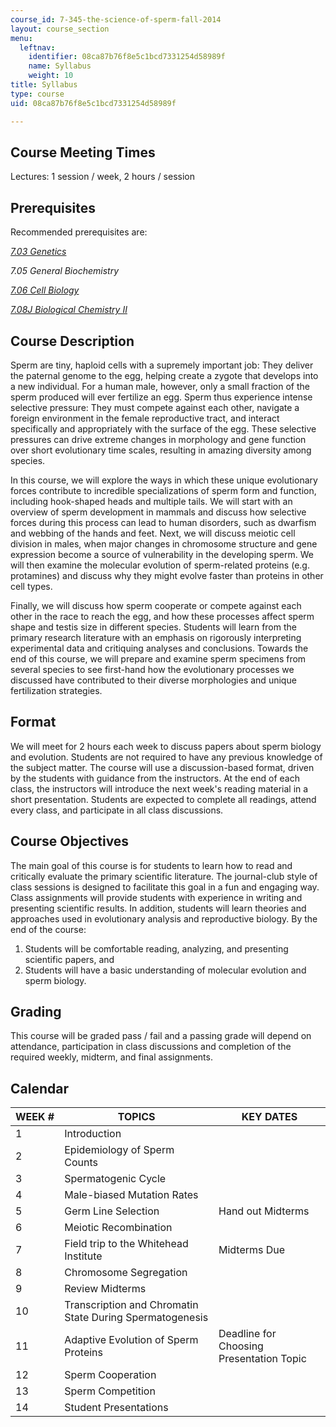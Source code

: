 ```yaml
---
course_id: 7-345-the-science-of-sperm-fall-2014
layout: course_section
menu:
  leftnav:
    identifier: 08ca87b76f8e5c1bcd7331254d58989f
    name: Syllabus
    weight: 10
title: Syllabus
type: course
uid: 08ca87b76f8e5c1bcd7331254d58989f

---
```


Course Meeting Times
--------------------

Lectures: 1 session / week, 2 hours / session

Prerequisites
-------------

Recommended prerequisites are:

[_7.03 Genetics_](/courses/7-03-genetics-fall-2004/)

_7.05 General Biochemistry_

[_7.06 Cell Biology_](/courses/7-06-cell-biology-spring-2007/)

[_7.08J Biological Chemistry II_](./resolveuid/b0ea1b92cf714210ef7375e54eeae221)

Course Description
------------------

Sperm are tiny, haploid cells with a supremely important job: They deliver the paternal genome to the egg, helping create a zygote that develops into a new individual. For a human male, however, only a small fraction of the sperm produced will ever fertilize an egg. Sperm thus experience intense selective pressure: They must compete against each other, navigate a foreign environment in the female reproductive tract, and interact specifically and appropriately with the surface of the egg. These selective pressures can drive extreme changes in morphology and gene function over short evolutionary time scales, resulting in amazing diversity among species.

In this course, we will explore the ways in which these unique evolutionary forces contribute to incredible specializations of sperm form and function, including hook-shaped heads and multiple tails. We will start with an overview of sperm development in mammals and discuss how selective forces during this process can lead to human disorders, such as dwarfism and webbing of the hands and feet. Next, we will discuss meiotic cell division in males, when major changes in chromosome structure and gene expression become a source of vulnerability in the developing sperm. We will then examine the molecular evolution of sperm-related proteins (e.g. protamines) and discuss why they might evolve faster than proteins in other cell types.

Finally, we will discuss how sperm cooperate or compete against each other in the race to reach the egg, and how these processes affect sperm shape and testis size in different species. Students will learn from the primary research literature with an emphasis on rigorously interpreting experimental data and critiquing analyses and conclusions. Towards the end of this course, we will prepare and examine sperm specimens from several species to see first-hand how the evolutionary processes we discussed have contributed to their diverse morphologies and unique fertilization strategies.

Format
------

We will meet for 2 hours each week to discuss papers about sperm biology and evolution. Students are not required to have any previous knowledge of the subject matter. The course will use a discussion-based format, driven by the students with guidance from the instructors. At the end of each class, the instructors will introduce the next week's reading material in a short presentation. Students are expected to complete all readings, attend every class, and participate in all class discussions.

Course Objectives
-----------------

The main goal of this course is for students to learn how to read and critically evaluate the primary scientific literature. The journal-club style of class sessions is designed to facilitate this goal in a fun and engaging way. Class assignments will provide students with experience in writing and presenting scientific results. In addition, students will learn theories and approaches used in evolutionary analysis and reproductive biology. By the end of the course:

1.  Students will be comfortable reading, analyzing, and presenting scientific papers, and
2.  Students will have a basic understanding of molecular evolution and sperm biology.

Grading
-------

This course will be graded pass / fail and a passing grade will depend on attendance, participation in class discussions and completion of the required weekly, midterm, and final assignments.

Calendar
--------

| WEEK # | TOPICS | KEY DATES |
| --- | --- | --- |
| 1 | Introduction | &nbsp; |
| 2 | Epidemiology of Sperm Counts | &nbsp; |
| 3 | Spermatogenic Cycle | &nbsp; |
| 4 | Male-biased Mutation Rates | &nbsp; |
| 5 | Germ Line Selection | Hand out Midterms |
| 6 | Meiotic Recombination | &nbsp; |
| 7 | Field trip to the Whitehead Institute | Midterms Due |
| 8 | Chromosome Segregation | &nbsp; |
| 9 | Review Midterms | &nbsp; |
| 10 | Transcription and Chromatin State During Spermatogenesis | &nbsp; |
| 11 | Adaptive Evolution of Sperm Proteins | Deadline for Choosing Presentation Topic |
| 12 | Sperm Cooperation | &nbsp; |
| 13 | Sperm Competition | &nbsp; |
| 14 | Student Presentations |